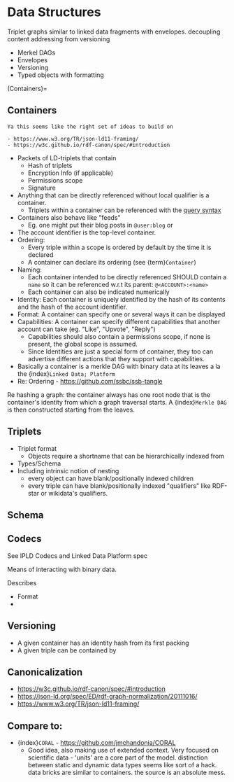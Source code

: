 # Data Structures

Triplet graphs similar to linked data fragments with envelopes. decoupling content addressing from versioning

- Merkel DAGs
- Envelopes
- Versioning
- Typed objects with formatting

(Containers)=
## Containers

```{important}
Ya this seems like the right set of ideas to build on

- https://www.w3.org/TR/json-ld11-framing/
- https://w3c.github.io/rdf-canon/spec/#introduction
```

- Packets of LD-triplets that contain
	- Hash of triplets
	- Encryption Info (if applicable)
	- Permissions scope
	- Signature
- Anything that can be directly referenced without local qualifier is a container. 
	- Triplets within a container can be referenced with the [query syntax](qlocation)
- Containers also behave like "feeds" 
	- Eg. one might put their blog posts in `@user:blog` or 
- The account identifier is the top-level container.
- Ordering: 
	- Every triple within a scope is ordered by default by the time it is declared
	- A container can declare its ordering (see {term}`Container`)
- Naming: 
	- Each container intended to be directly referenced SHOULD contain a `name` so it can be referenced w.r.t its parent: `@<ACCOUNT>:<name>`
	- Each container can also be indicated numerically
- Identity: Each container is uniquely identified by the hash of its contents and the hash of the account identifier. 
- Format: A container can specify one or several ways it can be displayed 
- Capabilities: A container can specify different capabilities that another account can take (eg. "Like", "Upvote", "Reply")
	- Capabilities should also contain a permissions scope, if none is present, the global scope is assumed.
	- Since Identities are just a special form of container, they too can advertise different actions that they support with capabilities.
- Basically a container is a merkle DAG with binary data at its leaves a la the {index}`Linked Data; Platform`
- Re: Ordering - https://github.com/ssbc/ssb-tangle

Re hashing a graph: the container always has one root node that is the container's identity from which a graph traversal starts. A {index}`Merkle DAG` is then constructed starting from the leaves. 



## Triplets

- Triplet format
	- Objects require a shortname that can be hierarchically indexed from 
- Types/Schema
- Including intrinsic notion of nesting
	- every object can have blank/positionally indexed children
	- every triple can have blank/positionally indexed "qualifiers" like RDF-star or wikidata's qualifiers.

## Schema


## Codecs

See IPLD Codecs and Linked Data Platform spec

Means of interacting with binary data. 

Describes

- Format
-  

## Versioning

- A given container has an identity hash from its first packing
- A given triple can be contained by

## Canonicalization

- https://w3c.github.io/rdf-canon/spec/#introduction
- https://json-ld.org/spec/ED/rdf-graph-normalization/20111016/
- https://www.w3.org/TR/json-ld11-framing/

## Compare to:

- {index}`CORAL` - https://github.com/jmchandonia/CORAL
	- Good idea, also making use of extended context. Very focused on scientific data - 'units' are a core part of the model. distinction between static and dynamic data types seems like sort of a hack. data bricks are similar to containers. the source is an absolute mess.

